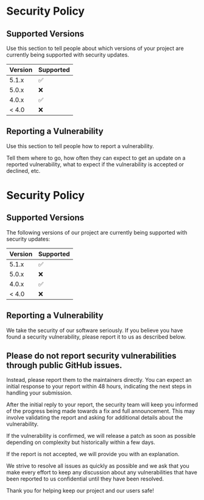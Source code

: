 # Security Policy

## Supported Versions

Use this section to tell people about which versions of your project are
currently being supported with security updates.

| Version | Supported          |
| ------- | ------------------ |
| 5.1.x   | :white_check_mark: |
| 5.0.x   | :x:                |
| 4.0.x   | :white_check_mark: |
| < 4.0   | :x:                |

## Reporting a Vulnerability

Use this section to tell people how to report a vulnerability.

Tell them where to go, how often they can expect to get an update on a
reported vulnerability, what to expect if the vulnerability is accepted or
declined, etc.


# Security Policy
## Supported Versions
The following versions of our project are currently being supported with security updates:

| Version | Supported          |
| ------- | ------------------ |
| 5.1.x   | :white_check_mark: |
| 5.0.x   | :x:                |
| 4.0.x   | :white_check_mark: |
| < 4.0   | :x:                |

## Reporting a Vulnerability
We take the security of our software seriously. If you believe you have found a security vulnerability, please report it to us as described below.

## Please do not report security vulnerabilities through public GitHub issues.

Instead, please report them to the maintainers directly. You can expect an initial response to your report within 48 hours, indicating the next steps in handling your submission.

After the initial reply to your report, the security team will keep you informed of the progress being made towards a fix and full announcement. This may involve validating the report and asking for additional details about the vulnerability.

If the vulnerability is confirmed, we will release a patch as soon as possible depending on complexity but historically within a few days.

If the report is not accepted, we will provide you with an explanation.

We strive to resolve all issues as quickly as possible and we ask that you make every effort to keep any discussion about any vulnerabilities that have been reported to us confidential until they have been resolved.

Thank you for helping keep our project and our users safe!
